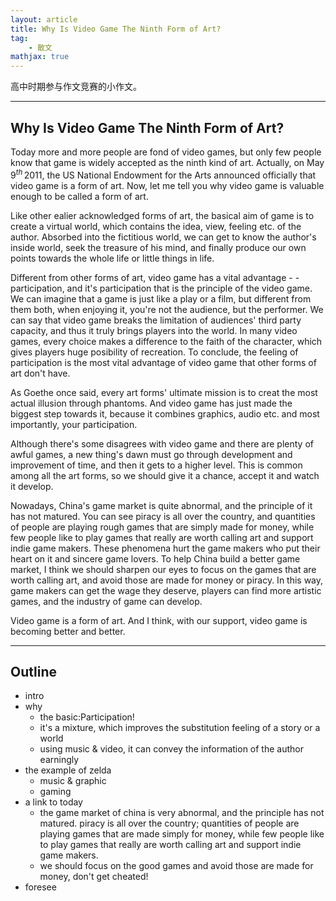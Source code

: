```yaml
---
layout: article
title: Why Is Video Game The Ninth Form of Art?
tag:
    - 散文
mathjax: true
---
```


高中时期参与作文竞赛的小作文。

<!--more-->

---

## Why Is Video Game The Ninth Form of Art?

Today more and more people are fond of video games, but only few people know that game is widely accepted as the ninth kind of art. Actually, on May $9^{th}\,2011$, the US National Endowment for the Arts announced officially that video game is a form of art. Now, let me tell you why video game is valuable enough to be called a form of art.

Like other ealier acknowledged forms of art, the basical aim of game is to create a virtual world, which contains the idea, view, feeling etc. of the author. Absorbed into the fictitious world, we can get to know the author's inside world, seek the treasure of his mind, and finally produce our own points towards the whole life or little things in life.

Different from other forms of art, video game has a vital advantage - - participation, and it's participation that is the principle of the video game. We can imagine that a game is just like a play or a film, but different from them both, when enjoying it, you're not the audience, but the performer. We can say that video game breaks the limitation of audiences' third party capacity, and thus it truly brings players into the world. In many video games, every choice makes a difference to the faith of the character, which gives players huge posibility of recreation. To conclude, the feeling of participation is the most vital advantage of video game that other forms of art don't have.

As Goethe once said, every art forms' ultimate mission is to creat the most actual illusion through phantoms. And video game has just made the biggest step towards it, because it combines graphics, audio etc. and most importantly, your participation.

Although there's some disagrees with video game and there are plenty of awful games, a new thing's dawn must go through development and improvement of time, and then it gets to a higher level. This is common among all the art forms, so we should give it a chance, accept it and watch it develop.

Nowadays, China's game market is quite abnormal, and the principle of it has not matured. You can see piracy is all over the country, and quantities of people are playing rough games that are simply made for money, while few people like to play games that really are worth calling art and support indie game makers. These phenomena hurt the game makers who put their heart on it and sincere game lovers. To help China build a better game market, I think we should sharpen our eyes to focus on the games that are worth calling art, and avoid those are made for money or piracy. In this way, game makers can get the wage they deserve, players can find more artistic games, and the industry of game can develop.

Video game is a form of art. And I think, with our support, video game is becoming better and better.

---

## Outline
* intro
* why
    * the basic:Participation! 
    * it's a mixture, which improves the substitution feeling of a story or a world
    * using music & video, it can convey the information of the author earningly
* the example of zelda 
    * music & graphic
    * gaming
* a link to today
    * the game market of china is very abnormal, and the principle has not matured. piracy is all over the country;
    quantities of people are playing games that are made simply for money, while few people like to play games that really are worth calling art and support indie game makers.
    * we should focus on the good games and avoid those are made for money, don't get cheated!
* foresee
